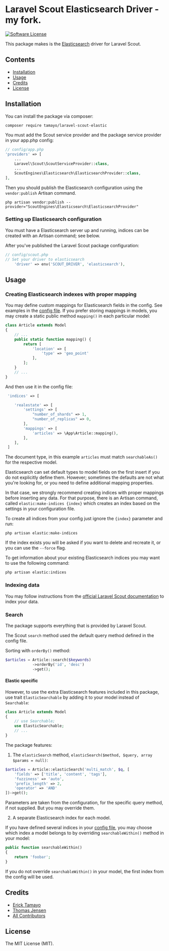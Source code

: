 # Laravel Scout Elasticsearch Driver - my fork.

[![Software License](https://img.shields.io/badge/license-MIT-brightgreen.svg?style=flat-square)](LICENSE.md)

This package makes is the [Elasticsearch](https://www.elastic.co/products/elasticsearch) driver for Laravel Scout.

## Contents

- [Installation](#installation)
- [Usage](#usage)
- [Credits](#credits)
- [License](#license)

## Installation

You can install the package via composer:

``` bash
composer require tamayo/laravel-scout-elastic
```

You must add the Scout service provider and the package service provider in your app.php config:

```php
// config/app.php
'providers' => [
    ...
    Laravel\Scout\ScoutServiceProvider::class,
    ...
    ScoutEngines\Elasticsearch\ElasticsearchProvider::class,
],
```

Then you should publish the Elasticsearch configuration using the `vendor:publish` Artisan command.

```
php artisan vendor:publish --provider="ScoutEngines\Elasticsearch\ElasticsearchProvider"
```

### Setting up Elasticsearch configuration
You must have a Elasticsearch server up and running, indices can be created with an Artisan command; see below.

After you've published the Laravel Scout package configuration:

```php
// config/scout.php
// Set your driver to elasticsearch
    'driver' => env('SCOUT_DRIVER', 'elasticsearch'),
```

## Usage

### Creating Elasticsearch indexes with proper mapping

You may define custom mappings for Elasticsearch fields in the config. See examples in the [config file](config/elasticsearch.php).
If you prefer storing mappings in models, you may create a static public method `mapping()` in each particular model:

```php
class Article extends Model
{
    // ...
    public static function mapping() {
        return [
            'location' => [
                'type' => 'geo_point'
            ],
        ];
    }
    // ...
}
```
And then use it in the config file:
```php
 'indices' => [

    'realestate' => [
        'settings' => [
            "number_of_shards" => 1,
            "number_of_replicas" => 0,
        ],
        'mappings' => [
            'articles' => \App\Article::mapping(),
        ],
    ],
 ]
```
The document type, in this example `articles` must match `searchableAs()` for the respective model.

Elasticsearch can set default types to model fields on the first insert if you do not explicitly define them. 
However; sometimes the defaults are not what you're looking for, or you need to define additional mapping properties.

In that case, we strongly recommend creating indices with proper mappings before inserting any data.
For that purpose, there is an Artisan command, called `elastic:make-indices {index}` which creates an index based on
the settings in your configuration file.

To create all indices from your config just ignore the `{index}` parameter and run:

```
php artisan elastic:make-indices
```

If the index exists you will be asked if you want to delete and recreate it, or you can use the `--force` flag.

To get information about your existing Elasticsearch indices you may want to use the following command:

```
php artisan elastic:indices
```

### Indexing data

You may follow instructions from the [official Laravel Scout documentation](https://laravel.com/docs/5.3/scout)
to index your data.

### Search

The package supports everything that is provided by Laravel Scout.

The Scout `search` method used the default query method defined in the config file.

Sorting with `orderBy()` method:

```php
$articles = Article::search($keywords)
            ->orderBy('id', 'desc')
            ->get();
```

#### Elastic specific

However, to use the extra Elasticsearch features included in this package, use trait `ElasticSearchable` 
by adding it to your model instead of `Searchable`:

```php
class Article extends Model
{
    // use Searchable;
    use ElasticSearchable;
    // ...
}
```

The package features:
 
1) The `elasticSearch` method, `elasticSearch($method, $query, array $params = null)`:

```php
$articles = Article::elasticSearch('multi_match', $q, [
    'fields' => ['title', 'content', 'tags'],
    'fuzziness' => 'auto',
    'prefix_length' => 2,
    'operator' => 'AND'
])->get();
```

Parameters are taken from the configuration, for the specific query method, if not supplied. But you may override them.

2) A separate Elasticsearch index for each model.

If you have defined several indices in your [config file](config/elasticsearch.php), 
you may choose which index a model belongs to by overriding `searchableWithin()` method in your model:

```php
public function searchableWithin()
{
    return 'foobar';
}
```

If you do not override `searchableWithin()` in your model, the first index from the config will be used.

## Credits

- [Erick Tamayo](https://github.com/ericktamayo)
- [Thomas Jensen](https://github.com/thomasjsn)
- [All Contributors](../../contributors)

## License

The MIT License (MIT).
